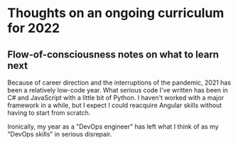 # Thoughts on an ongoing curriculum for 2022

## Flow-of-consciousness notes on what to learn next

Because of career direction and the interruptions of the pandemic, 2021 has been a relatively low-code year. What serious code I've written has been in C# and JavaScript with a little bit of Python. I haven't worked with a major framework in a while, but I expect I could reacquire Angular skills without having to start from scratch.

Ironically, my year as a "DevOps engineer" has left what I think of as my "DevOps skills" in serious disrepair. 
